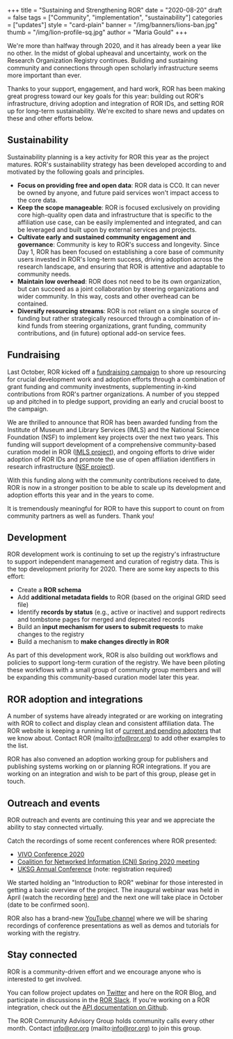 +++
title = "Sustaining and Strengthening ROR"
date = "2020-08-20"
draft = false
tags = ["Community", "implementation", "sustainability"]
categories = ["updates"]
style = "card-plain"
banner = "/img/banners/lions-ban.jpg"
thumb = "/img/lion-profile-sq.jpg"
author = "Maria Gould"
+++

We're more than halfway through 2020, and it has already been a year like no other. In the midst of global upheaval and uncertainty, work on the Research Organization Registry continues. Building and sustaining community and connections through open scholarly infrastructure seems more important than ever.

Thanks to your support, engagement, and hard work, ROR has been making great progress toward our key goals for this year: building out ROR's infrastructure, driving adoption and integration of ROR IDs, and setting ROR up for long-term sustainability. We're excited to share news and updates on these and other efforts below.

## Sustainability
Sustainability planning is a key activity for ROR this year as the project matures. ROR's sustainability strategy has been developed according to and motivated by the following goals and principles.
-  **Focus on providing free and open data**: ROR data is CC0. It can never be owned by anyone, and future paid services won't impact access to the core data.
-  **Keep the scope manageable**: ROR is focused exclusively on providing core high-quality open data and infrastructure that is specific to the affiliation use case, can be easily implemented and integrated, and can be leveraged and built upon by external services and projects.
-  **Cultivate early and sustained community engagement and governance**: Community is key to ROR's success and longevity. Since Day 1, ROR has been focused on establishing a core base of community users invested in ROR's long-term success, driving adoption across the research landscape, and ensuring that ROR is attentive and adaptable to community needs.
-  **Maintain low overhead**: ROR does not need to be its own organization, but can succeed as a joint collaboration by steering organizations and wider community. In this way, costs and other overhead can be contained.
-  **Diversify resourcing streams**: ROR is not reliant on a single source of funding but rather strategically resourced through a combination of in-kind funds from steering organizations, grant funding, community contributions, and (in future) optional add-on service fees.

## Fundraising
Last October, ROR kicked off a [fundraising campaign](https://ror.org/blog/2019-10-16-help-sustain-ror/) to shore up resourcing for crucial development work and adoption efforts through a combination of grant funding and community investments, supplementing in-kind contributions from ROR's partner organizations. A number of you stepped up and pitched in to pledge support, providing an early and crucial boost to the campaign.

We are thrilled to announce that ROR has been awarded funding from the Institute of Museum and Library Services (IMLS) and the National Science Foundation (NSF) to implement key projects over the next two years. This funding will support development of a comprehensive community-based curation model in ROR ([IMLS project](https://www.imls.gov/grants/awarded/lg-246305-ols-20)), and ongoing efforts to drive wider adoption of ROR IDs and promote the use of open affiliation identifiers in research infrastructure ([NSF project](https://www.nsf.gov/awardsearch/showAward?AWD_ID=2031172)).

With this funding along with the community contributions received to date, ROR is now in a stronger position to be able to scale up its development and adoption efforts this year and in the years to come.

It is tremendously meaningful for ROR to have this support to count on from community partners as well as funders. Thank you!

## Development
ROR development work is continuing to set up the registry's infrastructure to support independent management and curation of registry data. This is the top development priority for 2020. There are some key aspects to this effort:
-  Create a **ROR schema**
-  Add **additional metadata fields** to ROR (based on the original GRID seed file)
-  Identify **records by status** (e.g., active or inactive) and support redirects and tombstone pages for merged and deprecated records
-  Build an **input mechanism for users to submit requests** to make changes to the registry
-  Build a mechanism to **make changes directly in ROR**

As part of this development work, ROR is also building out workflows and policies to support long-term curation of the registry. We have been piloting these workflows with a small group of community group members and will be expanding this community-based curation model later this year.


## ROR adoption and integrations
A number of systems have already integrated or are working on integrating with ROR to collect and display clean and consistent affiliation data. The ROR website is keeping a running list of [current and pending adopters](https://ror.org/integrations) that we know about. Contact ROR (mailto:info@ror.org) to add other examples to the list.

ROR has also convened an adoption working group for publishers and publishing systems working on or planning ROR integrations. If you are working on an integration and wish to be part of this group, please get in touch.

## Outreach and events
ROR outreach and events are continuing this year and we appreciate the ability to stay connected virtually.

Catch the recordings of some recent conferences where ROR presented:
-  [VIVO Conference 2020](https://doi.org/10.5446/48011)
-  [Coalition for Networked Information (CNI) Spring 2020 meeting](https://youtu.be/eQlG7BQfAGs)
-  [UKSG Annual Conference](https://bit.ly/3cTES97) (note: registration required)

We started holding an "Introduction to ROR" webinar for those interested in getting a basic overview of the project. The inaugural webinar was held in April (watch the recording [here](https://youtu.be/W61JMsC3Dho)) and the next one will take place in October (date to be confirmed soon).

ROR also has a brand-new [YouTube channel](https://www.youtube.com/channel/UCQBOpOpW-JEKoVCUlmCK1Eg/featured?view_as=subscriber) where we will be sharing recordings of conference presentations as well as demos and tutorials for working with the registry.


## Stay connected
ROR is a community-driven effort and we encourage anyone who is interested to get involved.

You can follow project updates on [Twitter](https://twitter.com/ResearchOrgs) and here on the ROR Blog, and participate in discussions in the [ROR Slack](https://tinyurl.com/ror-slack). If you're working on a ROR integration, check out the [API documentation on Github](https://github.com/ror-community/ror-api).

The ROR Community Advisory Group holds community calls every other month. Contact info@ror.org (mailto:info@ror.org) to join this group.
